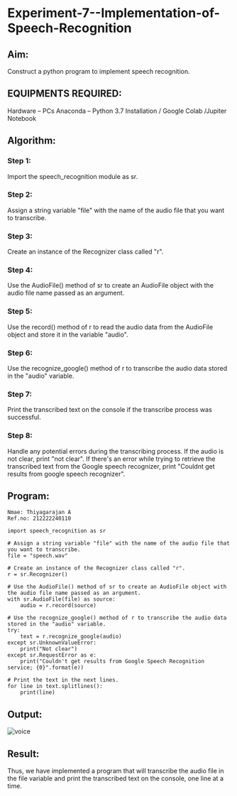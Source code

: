# Experiment-7--Implementation-of-Speech-Recognition

## Aim:
 Construct a python program to implement speech recognition.
## EQUIPMENTS REQUIRED:
Hardware – PCs
Anaconda – Python 3.7 Installation / Google Colab /Jupiter Notebook
## Algorithm:
### Step 1:
Import the speech_recognition module as sr.<br>
### Step 2:
Assign a string variable "file" with the name of the audio file that you want to transcribe.<br>
### Step 3:
Create an instance of the Recognizer class called "r".<br>
### Step 4:
Use the AudioFile() method of sr to create an AudioFile object with the audio file name passed as an argument.<br>
### Step 5:
Use the record() method of r to read the audio data from the AudioFile object and store it in the variable "audio".<br>
### Step 6:
Use the recognize_google() method of r to transcribe the audio data stored in the "audio" variable.<br>
### Step 7:
Print the transcribed text on the console if the transcribe process was successful.<br>
### Step 8:
Handle any potential errors during the transcribing process. If the audio is not clear, print "not clear". If there's an error while trying to retrieve the transcribed text from the Google speech recognizer, print "Couldnt get results from google speech recognizer".<br>

## Program:
```
Nmae: Thiyagarajan A
Ref.no: 212222240110

import speech_recognition as sr

# Assign a string variable "file" with the name of the audio file that you want to transcribe.
file = "speech.wav"

# Create an instance of the Recognizer class called "r".
r = sr.Recognizer()

# Use the AudioFile() method of sr to create an AudioFile object with the audio file name passed as an argument.
with sr.AudioFile(file) as source:
    audio = r.record(source)

# Use the recognize_google() method of r to transcribe the audio data stored in the "audio" variable.
try:
    text = r.recognize_google(audio)
except sr.UnknownValueError:
    print("Not clear")
except sr.RequestError as e:
    print("Couldn't get results from Google Speech Recognition service; {0}".format(e))

# Print the text in the next lines.
for line in text.splitlines():
    print(line)
```
## Output:
![voice](https://github.com/A-Thiyagarajan/Experiment-7--Implementation-of-Speech-Recognition/assets/118707693/466d23e2-4b8e-4410-a508-69b2ea076189)

## Result:
Thus, we have implemented a program that will transcribe the audio file in the file variable and print the transcribed text on the console, one line at a time.
